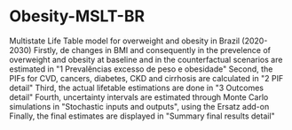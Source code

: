 # Obesity-MSLT-BR
Multistate Life Table model for overweight and obesity in Brazil (2020-2030)
Firstly, de changes in BMI and consequently in the prevelence of overweight and obesity at baseline and in the counterfactual scenarios are estimated in "1 Prevalências excesso de peso e obesidade"
Second, the PIFs for CVD, cancers, diabetes, CKD and cirrhosis are calculated in "2 PIF detail"
Third, the actual lifetable estimations are done in "3 Outcomes detail"
Fourth, uncertainty intervals are estimated through Monte Carlo simulations in "Stochastic inputs and outputs", using the Ersatz add-on
Finally, the final estimates are displayed in "Summary final results detail"
